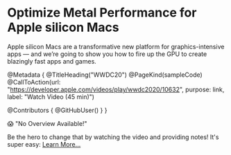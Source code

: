 # Optimize Metal Performance for Apple silicon Macs

Apple silicon Macs are a transformative new platform for graphics-intensive apps — and we’re going to show you how to fire up the GPU to create blazingly fast apps and games.

@Metadata {
   @TitleHeading("WWDC20")
   @PageKind(sampleCode)
   @CallToAction(url: "https://developer.apple.com/videos/play/wwdc2020/10632", purpose: link, label: "Watch Video (45 min)")

   @Contributors {
      @GitHubUser(<replace this with your GitHub handle>)
   }
}

😱 "No Overview Available!"

Be the hero to change that by watching the video and providing notes! It's super easy:
 [Learn More…](https://wwdcnotes.com/documentation/wwdcnotes/contributing)

